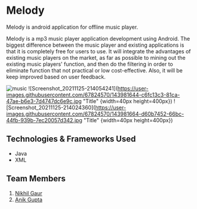 
# Melody
Melody is android application for offline music player.

Melody is a mp3 music player application development using Android. The biggest 
difference between the music player and existing applications is that it is completely 
free for users to use. It will integrate the advantages of existing music players on the 
market, as far as possible to mining out the existing music players' function, and then 
do the filtering in order to eliminate function that not practical or low cost-effective. 
Also, it will be keep improved based on user feedback.

![music](https://user-images.githubusercontent.com/67824570/143304969-e2dcfb52-341c-4c24-98b4-08ee1c8ed406.png)
![Screenshot_20211125-214054241](https://user-images.githubusercontent.com/67824570/143981644-c6fc13c3-81ca-47ae-b6e3-7d4747dc6e9c.jpg "Title" {width=40px height=400px})
![Screenshot_20211125-214024360](https://user-images.githubusercontent.com/67824570/143981664-d60b7452-66bc-44fb-939b-7ec20057d342.jpg "Title" {width=40px height=400px})




## Technologies & Frameworks Used
<ul>
    <li>Java</li>
    <li>XML</li>
</ul>

## Team Members
<ol>
<li><a href="https://github.com/nikhil-gaur457" target="_blank">Nikhil Gaur</a></li>
<li><a href="https://github.com/Anik-23" target="_blank">Anik Gupta</a></li>
</ol>
